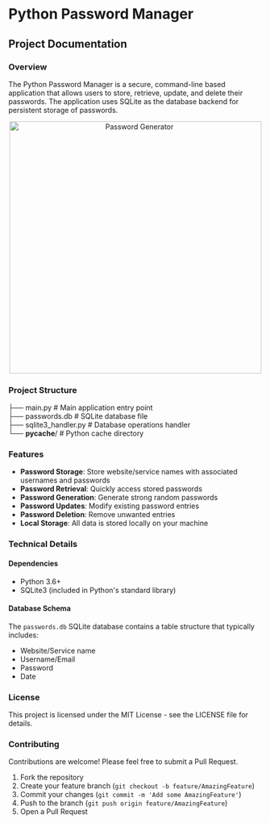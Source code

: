 # Python Password Manager

## Project Documentation

### Overview
The Python Password Manager is a secure, command-line based application that allows users to store, retrieve, update, and delete their passwords. The application uses SQLite as the database backend for persistent storage of passwords.

<p align="center">
  <img src="https://cyberpedia.reasonlabs.com/IMG/password%20generator.jpg" alt="Password Generator" width="500"/>
</p>

### Project Structure

├── main.py                # Main application entry point <br/>
├── passwords.db           # SQLite database file<br/>
├── sqlite3_handler.py     # Database operations handler<br/>
└── __pycache__/           # Python cache directory<br/>

### Features
- **Password Storage**: Store website/service names with associated usernames and passwords
- **Password Retrieval**: Quickly access stored passwords
- **Password Generation**: Generate strong random passwords
- **Password Updates**: Modify existing password entries
- **Password Deletion**: Remove unwanted entries
- **Local Storage**: All data is stored locally on your machine

### Technical Details

#### Dependencies
- Python 3.6+
- SQLite3 (included in Python's standard library)

#### Database Schema
The `passwords.db` SQLite database contains a table structure that typically includes:
- Website/Service name
- Username/Email
- Password
- Date

### License
This project is licensed under the MIT License - see the LICENSE file for details.

### Contributing
Contributions are welcome! Please feel free to submit a Pull Request.

1. Fork the repository
2. Create your feature branch (`git checkout -b feature/AmazingFeature`)
3. Commit your changes (`git commit -m 'Add some AmazingFeature'`)
4. Push to the branch (`git push origin feature/AmazingFeature`)
5. Open a Pull Request
